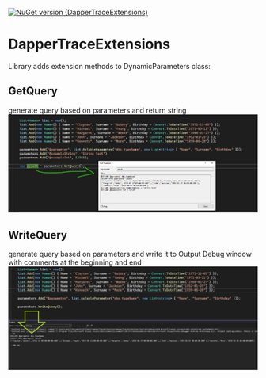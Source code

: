 [![NuGet version (DapperTraceExtensions)](https://img.shields.io/nuget/v/DapperTraceExtensions.svg?style=plastic)](https://www.nuget.org/packages/DapperTraceExtensions)

# DapperTraceExtensions
Library adds extension methods to DynamicParameters class:

## GetQuery
generate query based on parameters and return string 
![GetQuery example](./docs/GetQueryExample.png)

## WriteQuery 
generate query based on parameters and write it to Output Debug window with comments at the beginning and end  
![WriteQuery example](./docs/WriteQueryExample.png)